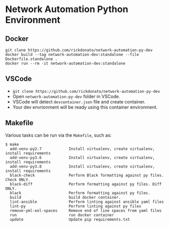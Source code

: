 # Network Automation Python Environment

## Docker
```
git clone https://github.com/rickdonato/network-automation-py-dev
docker build --tag network-automation-dev:standalone --file Dockerfile.standalone .
docker run --rm -it network-automation-dev:standalone
```

## VSCode
* `git clone https://github.com/rickdonato/network-automation-py-dev`
* Open `network-automation-py-dev` folder in VSCode.
* VSCode will detect `devcontainer.json` file and create container.
* Your dev envrionment will be ready using this container environment.

## Makefile
Various tasks can be run via the `Makefile`, such as: 
```
$ make
  add-venv-py2.7            Install virtualenv, create virtualenv, install requirements
  add-venv-py3.6            Install virtualenv, create virtualenv, install requirements
  add-venv-py3.8            Install virtualenv, create virtualenv, install requirements
  black-check               Perform Black formatting against py files. Check ONLY.
  black-diff                Perform formatting against py files. Diff ONLY.
  black                     Perform formatting against py files.
  build                     build docker container.
  lint-ansible              Perform linting against ansible yaml files
  lint-py                   Perform linting against py files
  remove-yml-eol-spaces     Remove end of line spaces from yaml files
  run                       run docker container
  update                    Update pip requirements.txt
```
